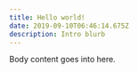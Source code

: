 ```yaml
---
title: Hello world!
date: 2019-09-10T06:46:14.675Z
description: Intro blurb
---
```

Body content goes into here.
